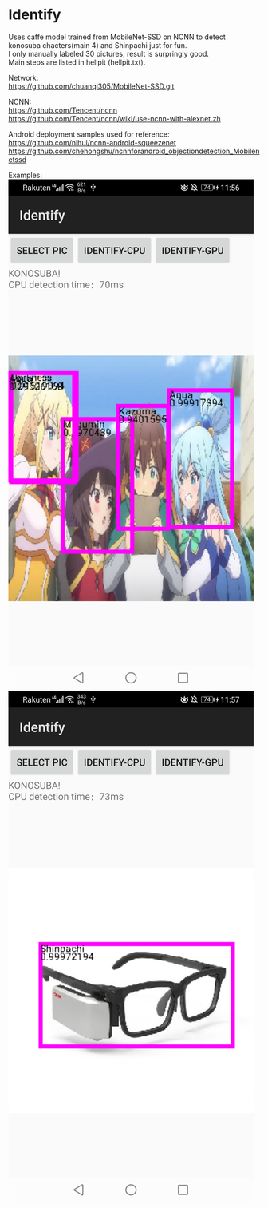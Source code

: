 # Identify
Uses caffe model trained from MobileNet-SSD on NCNN to detect konosuba chacters(main 4) and Shinpachi just for fun.   
I only manually labeled 30 pictures, result is surpringly good.  
Main steps are listed in hellpit (hellpit.txt).   

Network:    
https://github.com/chuanqi305/MobileNet-SSD.git   

NCNN:    
https://github.com/Tencent/ncnn   
https://github.com/Tencent/ncnn/wiki/use-ncnn-with-alexnet.zh   

Android deployment samples used for reference:     
https://github.com/nihui/ncnn-android-squeezenet     
https://github.com/chehongshu/ncnnforandroid_objectiondetection_Mobilenetssd    

Examples:  
![Alt text](2.jpg?raw=true)    
![Alt text](3.jpg?raw=true)  
